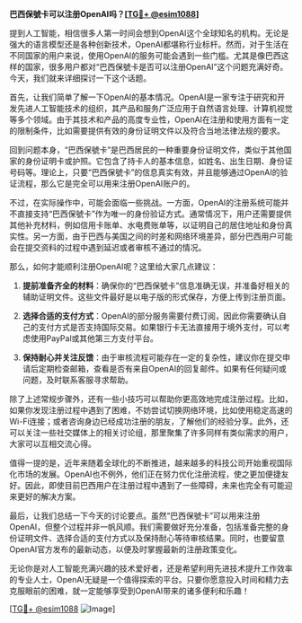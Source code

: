 **巴西保號卡可以注册OpenAI吗？[[TG💪+ @esim1088](https://t.me/s/esim1088)]**

提到人工智能，相信很多人第一时间会想到OpenAI这个全球知名的机构。无论是强大的语言模型还是各种创新技术，OpenAI都堪称行业标杆。然而，对于生活在不同国家的用户来说，使用OpenAI的服务可能会遇到一些门槛。尤其是像巴西这样的国家，很多用户都对“巴西保號卡是否可以注册OpenAI”这个问题充满好奇。今天，我们就来详细探讨一下这个话题。

首先，让我们简单了解一下OpenAI的基本情况。OpenAI是一家专注于研究和开发先进人工智能技术的组织，其产品和服务广泛应用于自然语言处理、计算机视觉等多个领域。由于其技术和产品的高度专业性，OpenAI在注册和使用方面有一定的限制条件，比如需要提供有效的身份证明文件以及符合当地法律法规的要求。

回到问题本身，“巴西保號卡”是巴西居民的一种重要身份证明文件，类似于其他国家的身份证明卡或护照。它包含了持卡人的基本信息，如姓名、出生日期、身份证号码等。理论上，只要“巴西保號卡”的信息真实有效，并且能够通过OpenAI的验证流程，那么它是完全可以用来注册OpenAI账户的。

不过，在实际操作中，可能会面临一些挑战。一方面，OpenAI的注册系统可能并不直接支持“巴西保號卡”作为唯一的身份验证方式。通常情况下，用户还需要提供其他补充材料，例如信用卡账单、水电费账单等，以证明自己的居住地址和身份真实性。另一方面，由于巴西与美国之间的时差和网络环境差异，部分巴西用户可能会在提交资料的过程中遇到延迟或者审核不通过的情况。

那么，如何才能顺利注册OpenAI呢？这里给大家几点建议：

1. **提前准备齐全的材料**：确保你的“巴西保號卡”信息准确无误，并准备好相关的辅助证明文件。这些文件最好是以电子版的形式保存，方便上传到注册页面。

2. **选择合适的支付方式**：OpenAI的部分服务需要付费订阅，因此你需要确认自己的支付方式是否支持国际交易。如果银行卡无法直接用于境外支付，可以考虑使用PayPal或其他第三方支付平台。

3. **保持耐心并关注反馈**：由于审核流程可能存在一定的复杂性，建议你在提交申请后定期检查邮箱，查看是否有来自OpenAI的回复邮件。如果有任何疑问或问题，及时联系客服寻求帮助。

除了上述常规步骤外，还有一些小技巧可以帮助你更高效地完成注册过程。比如，如果你发现注册过程中遇到了困难，不妨尝试切换网络环境，比如使用稳定高速的Wi-Fi连接；或者咨询身边已经成功注册的朋友，了解他们的经验分享。此外，还可以关注一些社交媒体上的相关讨论组，那里聚集了许多同样有类似需求的用户，大家可以互相交流心得。

值得一提的是，近年来随着全球化的不断推进，越来越多的科技公司开始重视国际化市场的发展。OpenAI也不例外，他们正在努力优化注册流程，使之更加便捷友好。因此，即使目前巴西用户在注册过程中遇到了一些障碍，未来也完全有可能迎来更好的解决方案。

最后，让我们总结一下今天的讨论要点。虽然“巴西保號卡”可以用来注册OpenAI，但整个过程并非一帆风顺。我们需要做好充分准备，包括准备完整的身份证明文件、选择合适的支付方式以及保持耐心等待审核结果。同时，也要留意OpenAI官方发布的最新动态，以便及时掌握最新的注册政策变化。

无论你是对人工智能充满兴趣的技术爱好者，还是希望利用先进技术提升工作效率的专业人士，OpenAI无疑是一个值得探索的平台。只要你愿意投入时间和精力去克服眼前的困难，就一定能够享受到OpenAI带来的诸多便利和乐趣！

[[TG💪+ @esim1088](https://t.me/s/esim1088) ![Image](https://i.postimg.cc/4NQfJmqS/Snipaste-2025-05-13-00-14-12.png)]